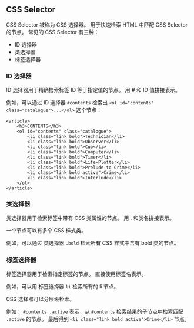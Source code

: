 ## CSS Selector ##
CSS Selector 被称为 CSS 选择器。
用于快速检索 HTML 中匹配 CSS Selector 的节点。
常见的 CSS Selector 有三种：

- ID 选择器
- 类选择器
- 标签选择器

### ID 选择器 ###
ID 选择器用于精确检索标签 ID 等于指定值的节点。
用 # 和 ID 值拼接表示。

例如，可以通过 ID 选择器 ```#contents``` 检索出 ```<ol id="contents" class="catalogue">...</ol>``` 这个节点：

```
<article>
    <h3>CONTENTS</h3>
    <ol id="contents" class="catalogue">
        <li class="link bold">Technician</li>
        <li class="link bold">Observer</li>
        <li class="link bold">Cub</li>
        <li class="link bold">Computer</li>
        <li class="link bold">Timer</li>
        <li class="link bold">Life-Plotter</li>
        <li class="link bold">Prelude to Crime</li>
        <li class="link bold active">Crime</li>
        <li class="link bold">Interlude</li>
    </ol>
</article>
```

### 类选择器 ###
类选择器用于检索标签中带有 CSS 类属性的节点。
用 . 和类名拼接表示。

一个节点可以有多个 CSS 样式类。

例如，可以通过 类选择器 ```.bold``` 检索所有 CSS 样式中含有 bold 类的节点。

### 标签选择器 ###
标签选择器用于检索指定标签的节点。
直接使用标签名表示。

例如，可以用 标签选择器 ```li``` 检索所有的 li 节点。

CSS 选择器可以分层级检索。

例如： ```#contents .active``` 表示，从 ```#contents``` 检索结果的子节点中检索匹配 ```.active``` 的节点。
最后得到 ```<li class="link bold active">Crime</li>``` 节点。
